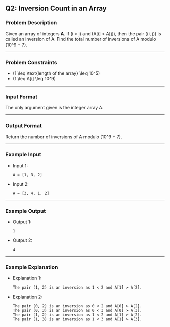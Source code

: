 ## Q2: Inversion Count in an Array

### Problem Description

Given an array of integers **A**. If \(i < j\) and \(A[i] > A[j]\), then the pair \((i, j)\) is called an inversion of A. Find the total number of inversions of A modulo \(10^9 + 7\).

---

### Problem Constraints

- \(1 \leq \text{length of the array} \leq 10^5\)
- \(1 \leq A[i] \leq 10^9\)

---

### Input Format

The only argument given is the integer array A.

---

### Output Format

Return the number of inversions of A modulo \(10^9 + 7\).

---

### Example Input

- Input 1:
  ```
  A = [1, 3, 2]
  ```
- Input 2:
  ```
  A = [3, 4, 1, 2]
  ```

---

### Example Output

- Output 1:
  ```
  1
  ```
- Output 2:
  ```
  4
  ```

---

### Example Explanation

- Explanation 1:
  ```
  The pair (1, 2) is an inversion as 1 < 2 and A[1] > A[2].
  ```
- Explanation 2:
  ```
  The pair (0, 2) is an inversion as 0 < 2 and A[0] > A[2].
  The pair (0, 3) is an inversion as 0 < 3 and A[0] > A[3].
  The pair (1, 2) is an inversion as 1 < 2 and A[1] > A[2].
  The pair (1, 3) is an inversion as 1 < 3 and A[1] > A[3].
  ```